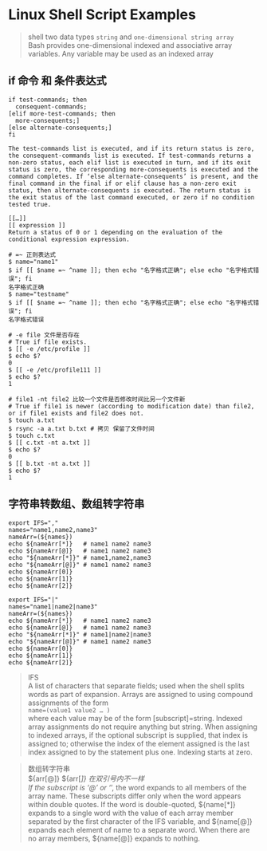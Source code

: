 # Linux Shell Script Examples

> shell two data types `string` and `one-dimensional string array`  
> Bash provides one-dimensional indexed and associative array variables. Any variable may be used as an indexed array

## if 命令 和 条件表达式

```shell
if test-commands; then
  consequent-commands;
[elif more-test-commands; then
  more-consequents;]
[else alternate-consequents;]
fi

The test-commands list is executed, and if its return status is zero, the consequent-commands list is executed. If test-commands returns a non-zero status, each elif list is executed in turn, and if its exit status is zero, the corresponding more-consequents is executed and the command completes. If ‘else alternate-consequents’ is present, and the final command in the final if or elif clause has a non-zero exit status, then alternate-consequents is executed. The return status is the exit status of the last command executed, or zero if no condition tested true.

[[…]]
[[ expression ]]
Return a status of 0 or 1 depending on the evaluation of the conditional expression expression.
```

```shell
# =~ 正则表达式
$ name="name1"
$ if [[ $name =~ ^name ]]; then echo "名字格式正确"; else echo "名字格式错误"; fi
名字格式正确
$ name="testname"
$ if [[ $name =~ ^name ]]; then echo "名字格式正确"; else echo "名字格式错误"; fi
名字格式错误
```

```shell
# -e file 文件是否存在
# True if file exists.
$ [[ -e /etc/profile ]]
$ echo $?
0
$ [[ -e /etc/profile111 ]]
$ echo $?
1

# file1 -nt file2 比较一个文件是否修改时间比另一个文件新
# True if file1 is newer (according to modification date) than file2, or if file1 exists and file2 does not.
$ touch a.txt
$ rsync -a a.txt b.txt # 拷贝 保留了文件时间
$ touch c.txt
$ [[ c.txt -nt a.txt ]]
$ echo $?
0
$ [[ b.txt -nt a.txt ]]
$ echo $?
1
```

## 字符串转数组、数组转字符串

```shell
export IFS=","
names="name1,name2,name3"
nameArr=(${names})
echo ${nameArr[*]}   # name1 name2 name3
echo ${nameArr[@]}   # name1 name2 name3
echo "${nameArr[*]}" # name1,name2,name3
echo "${nameArr[@]}" # name1 name2 name3
echo ${nameArr[0]}
echo ${nameArr[1]}
echo ${nameArr[2]}

export IFS="|"
names="name1|name2|name3"
nameArr=(${names})
echo ${nameArr[*]}   # name1 name2 name3
echo ${nameArr[@]}   # name1 name2 name3
echo "${nameArr[*]}" # name1|name2|name3
echo "${nameArr[@]}" # name1 name2 name3
echo ${nameArr[0]}
echo ${nameArr[1]}
echo ${nameArr[2]}
```
> IFS  
> A list of characters that separate fields; used when the shell splits words as part of expansion.
> Arrays are assigned to using compound assignments of the form  
> `name=(value1 value2 … )`  
> where each value may be of the form [subscript]=string. Indexed array assignments do not require anything but string. When assigning to indexed arrays, if the optional subscript is supplied, that index is assigned to; otherwise the index of the element assigned is the last index assigned to by the statement plus one. Indexing starts at zero.  

> 数组转字符串  
> ${arr[@]} ${arr[*]} 在双引号内不一样  
> If the subscript is ‘@’ or ‘*’, the word expands to all members of the array name. These subscripts differ only when the word appears within double quotes. If the word is double-quoted, ${name[*]} expands to a single word with the value of each array member separated by the first character of the IFS variable, and ${name[@]} expands each element of name to a separate word. When there are no array members, ${name[@]} expands to nothing. 
